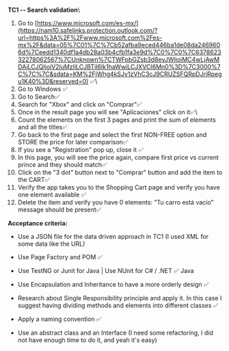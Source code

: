 **TC1 -- Search validation**\
1. Go
to [https://www.microsoft.com/es-mx/](https://nam10.safelinks.protection.outlook.com/?url=https%3A%2F%2Fwww.microsoft.com%2Fes-mx%2F&data=05%7C01%7C%7Cb52afba9eced446ba1de08da2469606d%7Ceedd1340df1a4db28a03b4cfb1fa3e9d%7C0%7C0%7C637862332278062567%7CUnknown%7CTWFpbGZsb3d8eyJWIjoiMC4wLjAwMDAiLCJQIjoiV2luMzIiLCJBTiI6Ik1haWwiLCJXVCI6Mn0%3D%7C3000%7C%7C%7C&sdata=KM%2FjWhg4kSJy1zVhC3cJ9CRUZSFQRpDJrjRpegu1K40%3D&reserved=0)
✅\
2. Go to Windows ✅
3. Go to Search✅
4. Search for "Xbox" and click on \"Comprar\"✅
5. Once in the result page you will see \"Aplicaciones\" click on it✅\
6. Count the elements on the first 3 pages and print the sum of elements
and all the titles✅
7. Go back to the first page and select the first NON-FREE option and
STORE the price for later comparison✅
8. If you see a \"Registration\" pop up, close it ✅
9. In this page, you will see the price again, compare first price vs
current prince and they should match✅
10. Click on the \"3 dot\" button next to \"Comprar\" button and add the
item to the CART✅
11. Verify the app takes you to the Shopping Cart page and verify you
have one element available ✅
12. Delete the item and verify you have 0 elements: \"Tu carro está
vacío\" message should be present✅

**Acceptance criteria:**

-   Use a JSON file for the data driven approach in TC1 (I used XML for
    some data like the URL)

-   Use Page Factory and POM ✅

-   Use TestNG or Junit for Java \| Use NUnit for C\# / .NET ✅ Java

-   Use Encapsulation and Inheritance to have a more orderly design ✅

-   Research about Single Responsibility principle and apply it. In this
    case I suggest having dividing methods and elements into different
    classes ✅

-   Apply a naming convention ✅

-   Use an abstract class and an Interface (I need some refactoring, I
    did not have enough time to do it, and yeah it's easy)
